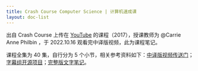 ```yaml
---
title: Crash Course Computer Science | 计算机速成课
layout: doc-list
---
```


出自 Crash Course 上传在 [YouTube](https://www.youtube.com/playlist?list=PL8dPuuaLjXtNlUrzyH5r6jN9ulIgZBpdo) 的课程（2017），授课教师为 @Carrie Anne Philbin ，于 2022.10.16 观看完中译版视频，此为课程笔记。

课程全集为 40 集，自行分为 5 个小节，相关参考资料如下：[中译版视频传送门](<https://www.bilibili.com/video/BV1EW411u7th>)；[字幕组开源项目](https://github.com/1c7/crash-course-computer-science-chinese)；[完整版文字笔记](https://shimo.im/docs/PJAUY30F1uYksv0h/read)。
